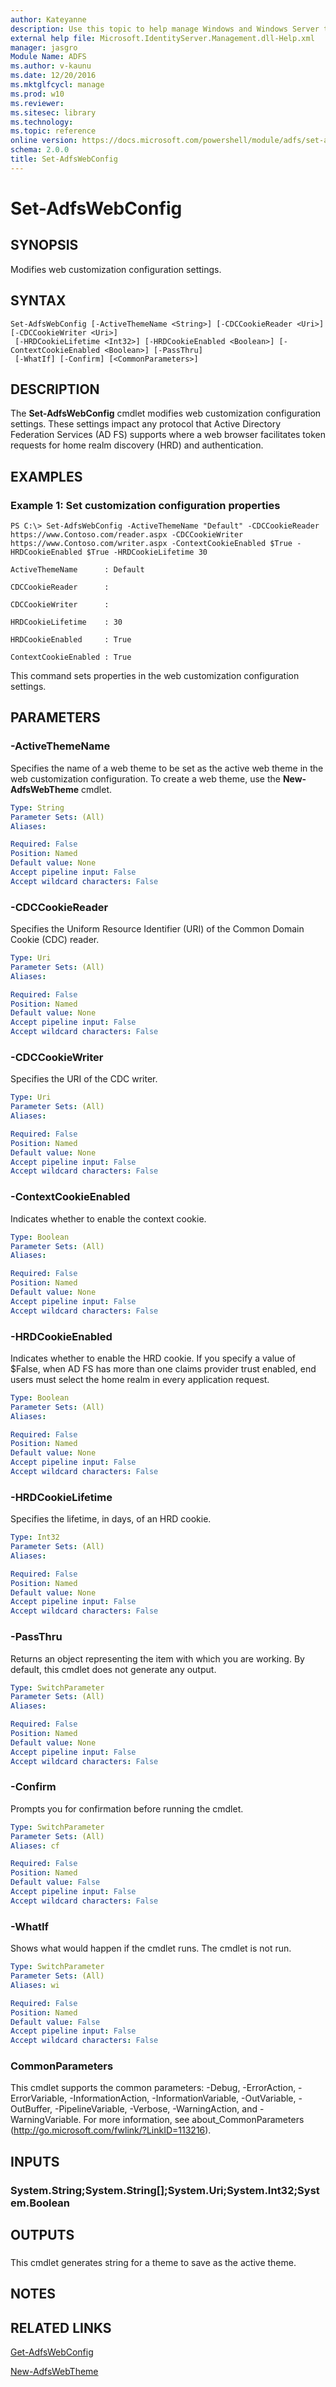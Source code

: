 ```yaml
---
author: Kateyanne
description: Use this topic to help manage Windows and Windows Server technologies with Windows PowerShell.
external help file: Microsoft.IdentityServer.Management.dll-Help.xml
manager: jasgro
Module Name: ADFS
ms.author: v-kaunu
ms.date: 12/20/2016
ms.mktglfcycl: manage
ms.prod: w10
ms.reviewer: 
ms.sitesec: library
ms.technology: 
ms.topic: reference
online version: https://docs.microsoft.com/powershell/module/adfs/set-adfswebconfig?view=windowsserver2022-ps&wt.mc_id=ps-gethelp
schema: 2.0.0
title: Set-AdfsWebConfig
---
```


# Set-AdfsWebConfig

## SYNOPSIS
Modifies web customization configuration settings.

## SYNTAX

```
Set-AdfsWebConfig [-ActiveThemeName <String>] [-CDCCookieReader <Uri>] [-CDCCookieWriter <Uri>]
 [-HRDCookieLifetime <Int32>] [-HRDCookieEnabled <Boolean>] [-ContextCookieEnabled <Boolean>] [-PassThru]
 [-WhatIf] [-Confirm] [<CommonParameters>]
```

## DESCRIPTION
The **Set-AdfsWebConfig** cmdlet modifies web customization configuration settings.
These settings impact any protocol that Active Directory Federation Services (AD FS) supports where a web browser facilitates token requests for home realm discovery (HRD) and authentication.

## EXAMPLES

### Example 1: Set customization configuration properties
```
PS C:\> Set-AdfsWebConfig -ActiveThemeName "Default" -CDCCookieReader https://www.Contoso.com/reader.aspx -CDCCookieWriter https://www.Contoso.com/writer.aspx -ContextCookieEnabled $True -HRDCookieEnabled $True -HRDCookieLifetime 30

ActiveThemeName      : Default

CDCCookieReader      :

CDCCookieWriter      :

HRDCookieLifetime    : 30

HRDCookieEnabled     : True

ContextCookieEnabled : True
```

This command sets properties in the web customization configuration settings.

## PARAMETERS

### -ActiveThemeName
Specifies the name of a web theme to be set as the active web theme in the web customization configuration.
To create a web theme, use the **New-AdfsWebTheme** cmdlet.

```yaml
Type: String
Parameter Sets: (All)
Aliases: 

Required: False
Position: Named
Default value: None
Accept pipeline input: False
Accept wildcard characters: False
```

### -CDCCookieReader
Specifies the Uniform Resource Identifier (URI) of the Common Domain Cookie (CDC) reader.

```yaml
Type: Uri
Parameter Sets: (All)
Aliases: 

Required: False
Position: Named
Default value: None
Accept pipeline input: False
Accept wildcard characters: False
```

### -CDCCookieWriter
Specifies the URI of the CDC writer.

```yaml
Type: Uri
Parameter Sets: (All)
Aliases: 

Required: False
Position: Named
Default value: None
Accept pipeline input: False
Accept wildcard characters: False
```

### -ContextCookieEnabled
Indicates whether to enable the context cookie.

```yaml
Type: Boolean
Parameter Sets: (All)
Aliases: 

Required: False
Position: Named
Default value: None
Accept pipeline input: False
Accept wildcard characters: False
```

### -HRDCookieEnabled
Indicates whether to enable the HRD cookie.
If you specify a value of $False, when AD FS has more than one claims provider trust enabled, end users must select the home realm in every application request.

```yaml
Type: Boolean
Parameter Sets: (All)
Aliases: 

Required: False
Position: Named
Default value: None
Accept pipeline input: False
Accept wildcard characters: False
```

### -HRDCookieLifetime
Specifies the lifetime, in days, of an HRD cookie.

```yaml
Type: Int32
Parameter Sets: (All)
Aliases: 

Required: False
Position: Named
Default value: None
Accept pipeline input: False
Accept wildcard characters: False
```

### -PassThru
Returns an object representing the item with which you are working.
By default, this cmdlet does not generate any output.

```yaml
Type: SwitchParameter
Parameter Sets: (All)
Aliases: 

Required: False
Position: Named
Default value: None
Accept pipeline input: False
Accept wildcard characters: False
```

### -Confirm
Prompts you for confirmation before running the cmdlet.

```yaml
Type: SwitchParameter
Parameter Sets: (All)
Aliases: cf

Required: False
Position: Named
Default value: False
Accept pipeline input: False
Accept wildcard characters: False
```

### -WhatIf
Shows what would happen if the cmdlet runs.
The cmdlet is not run.

```yaml
Type: SwitchParameter
Parameter Sets: (All)
Aliases: wi

Required: False
Position: Named
Default value: False
Accept pipeline input: False
Accept wildcard characters: False
```

### CommonParameters
This cmdlet supports the common parameters: -Debug, -ErrorAction, -ErrorVariable, -InformationAction, -InformationVariable, -OutVariable, -OutBuffer, -PipelineVariable, -Verbose, -WarningAction, and -WarningVariable. For more information, see about_CommonParameters (http://go.microsoft.com/fwlink/?LinkID=113216).

## INPUTS

### System.String;System.String[];System.Uri;System.Int32;System.Boolean

## OUTPUTS

###  
This cmdlet generates string for a theme to save as the active theme.

## NOTES

## RELATED LINKS

[Get-AdfsWebConfig](./Get-AdfsWebConfig.md)

[New-AdfsWebTheme](./New-AdfsWebTheme.md)

